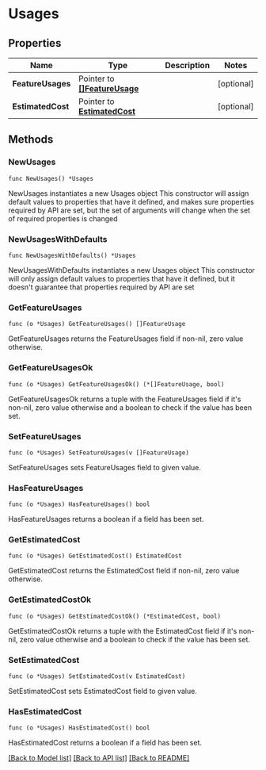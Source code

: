 # Usages

## Properties

Name | Type | Description | Notes
------------ | ------------- | ------------- | -------------
**FeatureUsages** | Pointer to [**[]FeatureUsage**](FeatureUsage.md) |  | [optional] 
**EstimatedCost** | Pointer to [**EstimatedCost**](EstimatedCost.md) |  | [optional] 

## Methods

### NewUsages

`func NewUsages() *Usages`

NewUsages instantiates a new Usages object
This constructor will assign default values to properties that have it defined,
and makes sure properties required by API are set, but the set of arguments
will change when the set of required properties is changed

### NewUsagesWithDefaults

`func NewUsagesWithDefaults() *Usages`

NewUsagesWithDefaults instantiates a new Usages object
This constructor will only assign default values to properties that have it defined,
but it doesn't guarantee that properties required by API are set

### GetFeatureUsages

`func (o *Usages) GetFeatureUsages() []FeatureUsage`

GetFeatureUsages returns the FeatureUsages field if non-nil, zero value otherwise.

### GetFeatureUsagesOk

`func (o *Usages) GetFeatureUsagesOk() (*[]FeatureUsage, bool)`

GetFeatureUsagesOk returns a tuple with the FeatureUsages field if it's non-nil, zero value otherwise
and a boolean to check if the value has been set.

### SetFeatureUsages

`func (o *Usages) SetFeatureUsages(v []FeatureUsage)`

SetFeatureUsages sets FeatureUsages field to given value.

### HasFeatureUsages

`func (o *Usages) HasFeatureUsages() bool`

HasFeatureUsages returns a boolean if a field has been set.

### GetEstimatedCost

`func (o *Usages) GetEstimatedCost() EstimatedCost`

GetEstimatedCost returns the EstimatedCost field if non-nil, zero value otherwise.

### GetEstimatedCostOk

`func (o *Usages) GetEstimatedCostOk() (*EstimatedCost, bool)`

GetEstimatedCostOk returns a tuple with the EstimatedCost field if it's non-nil, zero value otherwise
and a boolean to check if the value has been set.

### SetEstimatedCost

`func (o *Usages) SetEstimatedCost(v EstimatedCost)`

SetEstimatedCost sets EstimatedCost field to given value.

### HasEstimatedCost

`func (o *Usages) HasEstimatedCost() bool`

HasEstimatedCost returns a boolean if a field has been set.


[[Back to Model list]](../README.md#documentation-for-models) [[Back to API list]](../README.md#documentation-for-api-endpoints) [[Back to README]](../README.md)


